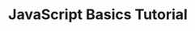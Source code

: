 ---
permalink: /programming/javascript_basics
title: JavaScript Basics Tutorial
language: JavaScript
image_url: programming/javascript.png
github_project_title: JavaScript-Basics
platform: Windows, Google Chrome Browser
roles: JavaScript programming
description: 'The content of this project reflects the topics I learned while going through a JavaScript Basics tutorial on Udemy. I enrolled in this tutorial to learn JavaScript for work.'
what_i_learned: Basics of JavaScript, basics of JavaScript in the browser
what_i_do_differently: No. It was a simple tutorial that helped understand JavaScript before diving into how it interacts with a webpage.
---